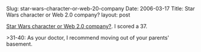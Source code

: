 Slug: star-wars-character-or-web-20-company
Date: 2006-03-17
Title: Star Wars character or Web 2.0 company?
layout: post

[Star Wars character or Web 2.0 company?](http://www.cerado.com/web20quiz.htm). I scored a 37.

&gt;31-40: As your doctor, I recommend moving out of your parents&#39; basement.
